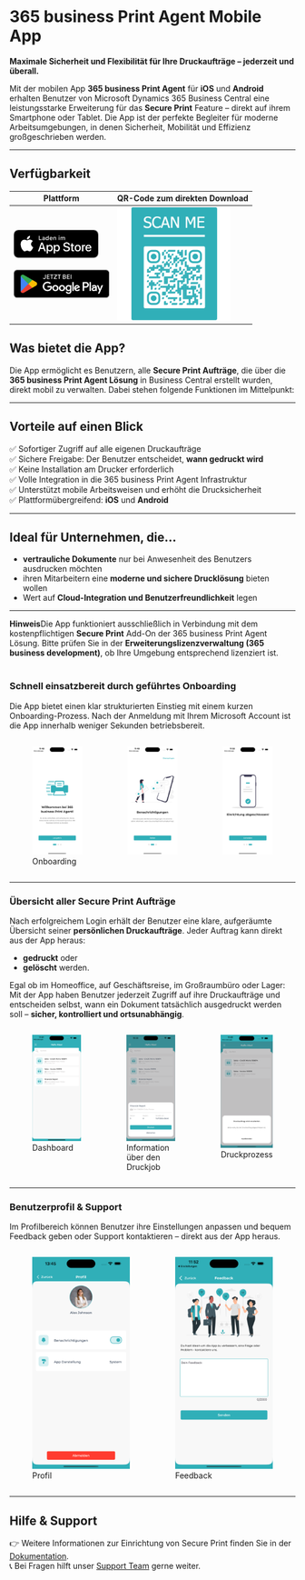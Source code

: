 # 365 business Print Agent Mobile App

**Maximale Sicherheit und Flexibilität für Ihre Druckaufträge – jederzeit und überall.**  

Mit der mobilen App **365 business Print Agent** für **iOS** und **Android** erhalten Benutzer von Microsoft Dynamics 365 Business Central eine leistungsstarke Erweiterung für das **Secure Print** Feature – direkt auf ihrem Smartphone oder Tablet.
Die App ist der perfekte Begleiter für moderne Arbeitsumgebungen, in denen Sicherheit, Mobilität und Effizienz großgeschrieben werden.

---

## Verfügbarkeit

| Plattform | QR-Code zum direkten Download |
|-----------|-------------------------------|
| <a href="https://apps.apple.com/app/id6479642493"><img src="/assets/images/stores/apple_store_de.png" alt="Laden im App Store" height="50"></a><br><br><a href="https://play.google.com/store/apps/details?id=com.x365businessdev.PrintAgent"><img src="/assets/images/stores/google_playstore_de.png" alt="Jetzt bei Google Play" height="50"></a> | <img src="/assets/images/365-business-print-agent/app/qrcode_PrintAgent_StoreDownload.png" alt="QR-Code für Download" width="200"> |


## Was bietet die App?

Die App ermöglicht es Benutzern, alle **Secure Print Aufträge**, die über die **365 business Print Agent Lösung** in Business Central erstellt wurden, direkt mobil zu verwalten. Dabei stehen folgende Funktionen im Mittelpunkt:

---

## Vorteile auf einen Blick

✅ Sofortiger Zugriff auf alle eigenen Druckaufträge  
✅ Sichere Freigabe: Der Benutzer entscheidet, **wann gedruckt wird**  
✅ Keine Installation am Drucker erforderlich  
✅ Volle Integration in die 365 business Print Agent Infrastruktur  
✅ Unterstützt mobile Arbeitsweisen und erhöht die Drucksicherheit  
✅ Plattformübergreifend: **iOS** und **Android**

---

## Ideal für Unternehmen, die...

- **vertrauliche Dokumente** nur bei Anwesenheit des Benutzers ausdrucken möchten  
- ihren Mitarbeitern eine **moderne und sichere Drucklösung** bieten wollen  
- Wert auf **Cloud-Integration und Benutzerfreundlichkeit** legen

---

<div class="alert alert-info">
    <i class="fa-duotone fa-thin fa-lightbulb fa-lg"></i>
    <strong>Hinweis</strong>Die App funktioniert ausschließlich in Verbindung mit dem kostenpflichtigen <strong>Secure Print</strong> Add-On der 365 business Print Agent Lösung. Bitte prüfen Sie in der <strong>Erweiterungslizenzverwaltung (365 business development)</strong>, ob Ihre Umgebung entsprechend lizenziert ist.
</div>
<br/>

### Schnell einsatzbereit durch geführtes Onboarding

Die App bietet einen klar strukturierten Einstieg mit einem kurzen Onboarding-Prozess. Nach der Anmeldung mit Ihrem Microsoft Account ist die App innerhalb weniger Sekunden betriebsbereit.

<div style="display: flex; justify-content: space-around;">
  <figure>
    <img src="/assets/images/365-business-print-agent/app/onboarding1_de.png" width="300" alt="Onboarding Welcome" />
    <figcaption>Onboarding</figcaption>
  </figure>
  <figure>
    <img src="/assets/images/365-business-print-agent/app/onboarding2_de.png" width="300" alt="Onboarding Notification"/>
    <figcaption></figcaption>
  </figure>
  <figure>
    <img src="/assets/images/365-business-print-agent/app/onboarding3_de.png" width="300" alt="Onboarding finished"/>
    <figcaption></figcaption>
  </figure>
</div>

---

### Übersicht aller Secure Print Aufträge

Nach erfolgreichem Login erhält der Benutzer eine klare, aufgeräumte Übersicht seiner **persönlichen Druckaufträge**. Jeder Auftrag kann direkt aus der App heraus:

- **gedruckt** oder  
- **gelöscht** werden.

Egal ob im Homeoffice, auf Geschäftsreise, im Großraumbüro oder Lager: Mit der App haben Benutzer jederzeit Zugriff auf ihre Druckaufträge und entscheiden selbst, wann ein Dokument tatsächlich ausgedruckt werden soll – **sicher, kontrolliert und ortsunabhängig**.


<div style="display: flex; justify-content: space-around;">
  <figure>
    <img src="/assets/images/365-business-print-agent/app/dashboard_de.png" width="300" alt="Dashboard" />
    <figcaption>Dashboard</figcaption>
  </figure>
  <figure>
    <img src="/assets/images/365-business-print-agent/app/dashboard_preview_de.png" width="300" alt="Print Preview" />
    <figcaption>Information über den Druckjob</figcaption>
  </figure>
  <figure>
    <img src="/assets/images/365-business-print-agent/app/dashboard_print_de.png" width="300" alt="Print Process" />
    <figcaption>Druckprozess</figcaption>
  </figure>
</div>

---

### Benutzerprofil & Support

Im Profilbereich können Benutzer ihre Einstellungen anpassen und bequem Feedback geben oder Support kontaktieren – direkt aus der App heraus.

<div style="display: flex; justify-content: space-around;">
  <figure>
    <img src="/assets/images/365-business-print-agent/app/profile_de.png" width="300" alt="User Profile" />
    <figcaption>Profil</figcaption>
  </figure>
  <figure>
    <img src="/assets/images/365-business-print-agent/app/feedback_de.png" width="300" alt="Feedback"/>
    <figcaption>Feedback</figcaption>
  </figure>
</div>

---



## Hilfe & Support

👉 Weitere Informationen zur Einrichtung von Secure Print finden Sie in der [Dokumentation](secure-print.md).  
📞 Bei Fragen hilft unser [Support Team](https://365businessdev.atlassian.net/servicedesk/customer/portal/7) gerne weiter.
